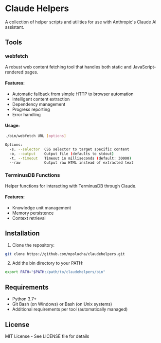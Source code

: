# Claude Helpers

A collection of helper scripts and utilities for use with Anthropic's Claude AI assistant.

## Tools

### webfetch

A robust web content fetching tool that handles both static and JavaScript-rendered pages.

#### Features:
- Automatic fallback from simple HTTP to browser automation
- Intelligent content extraction
- Dependency management
- Progress reporting
- Error handling

#### Usage:
```bash
./bin/webfetch URL [options]

Options:
  -s, --selector  CSS selector to target specific content
  -o, --output    Output file (defaults to stdout)
  -t, --timeout   Timeout in milliseconds (default: 30000)
  --raw           Output raw HTML instead of extracted text
```

### TerminusDB Functions

Helper functions for interacting with TerminusDB through Claude.

#### Features:
- Knowledge unit management
- Memory persistence
- Context retrieval

## Installation

1. Clone the repository:
```bash
git clone https://github.com/mpolucha/claudehelpers.git
```

2. Add the bin directory to your PATH:
```bash
export PATH="$PATH:/path/to/claudehelpers/bin"
```

## Requirements

- Python 3.7+
- Git Bash (on Windows) or Bash (on Unix systems)
- Additional requirements per tool (automatically managed)

## License

MIT License - See LICENSE file for details